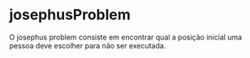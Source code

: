 # josephusProblem
 O josephus problem consiste em encontrar qual a posição inicial uma pessoa deve escolher para não ser executada.
